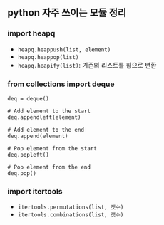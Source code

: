 ## python 자주 쓰이는 모듈 정리

### import heapq
- `heapq.heappush(list, element)`
- `heapq.heappop(list)`
- `heapq.heapify(list)`: 기존의 리스트를 힙으로 변환

### from collections import deque
```
deq = deque()

# Add element to the start
deq.appendleft(element)

# Add element to the end
deq.append(element)

# Pop element from the start
deq.popleft()

# Pop element from the end
deq.pop()
```

### import itertools
- `itertools.permutations(list, 갯수)`
- `itertools.combinations(list, 갯수)`
